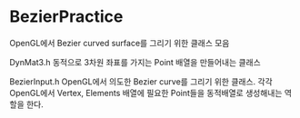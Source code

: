 # BezierPractice
OpenGL에서 Bezier curved surface를 그리기 위한 클래스 모음


DynMat3.h
동적으로 3차원 좌표를 가지는 Point 배열을 만들어내는 클래스

BezierInput.h
OpenGL에서 의도한 Bezier curve를 그리기 위한 클래스. 
각각 OpenGL에서 Vertex, Elements 배열에 필요한 Point들을 동적배열로 생성해내는 역할을 한다.
